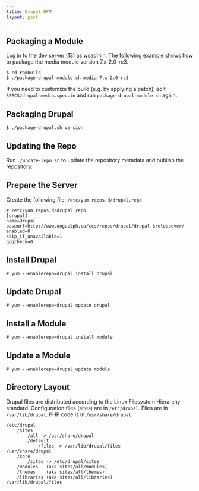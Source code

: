 ```yaml
---
title: Drupal RPM
layout: post
---
```


## Packaging a Module

Log in to the dev server (13) as wsadmin. The following example shows how to package the media module version 7.x-2.0-rc3.

```
$ cd rpmbuild
$ ./package-drupal-module.sh media 7.x-2.0-rc3
```

If you need to customize the build (e.g. by applying a patch),
edit `SPECS/drupal-media.spec.in` and run `package-drupal-module.sh` again.

## Packaging Drupal

```
$ ./package-drupal.sh version
```

## Updating the Repo

Run `./update-repo.sh` to update the repository metadata and publish the repository.

## Prepare the Server

Create the following file: `/etc/yum.repos.d/drupal.repo`

```
# /etc/yum.repos.d/drupal.repo
[drupal]
name=Drupal
baseurl=http://www.uoguelph.ca/ccs/repos/drupal/drupal-$releasever/
enabled=0
skip_if_unavailable=1
gpgcheck=0
```

## Install Drupal

```
# yum --enablerepo=drupal install drupal
```

## Update Drupal

```
# yum --enablerepo=drupal update drupal
```

## Install a Module

```
# yum --enablerepo=drupal install module
```

## Update a Module

```
# yum --enablerepo=drupal update module
```

## Directory Layout

Drupal files are distributed according to the Linux Filesystem Hierarchy standard. Configuration files (sites) are in `/etc/drupal`. Files are in `/var/lib/drupal`. PHP code is in `/usr/share/drupal`.

```
/etc/drupal
    /sites
        /all -> /usr/share/drupal
        /default
            /files -> /var/lib/drupal/files
/usr/share/drupal
    /core
        /sites -> /etc/drupal/sites
    /modules   (aka sites/all/modules)
    /themes    (aka sites/all/themes)
    /libraries (aka sites/all/libraries)
/var/lib/drupal/files
```
